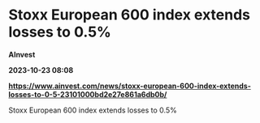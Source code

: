 # Stoxx European 600 index extends losses to 0.5%
**AInvest**

**2023-10-23 08:08**

**https://www.ainvest.com/news/stoxx-european-600-index-extends-losses-to-0-5-23101000bd2e27e861a6db0b/**

Stoxx European 600 index extends losses to 0.5%